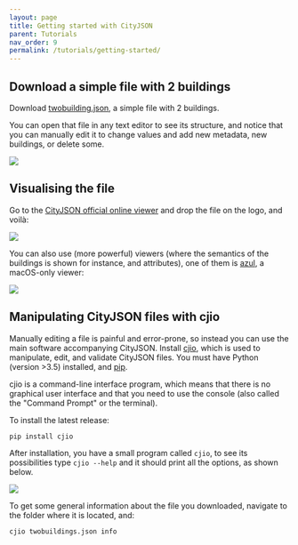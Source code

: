 ```yaml
---
layout: page
title: Getting started with CityJSON
parent: Tutorials
nav_order: 9
permalink: /tutorials/getting-started/
---
```



## Download a simple file with 2 buildings

Download [twobuilding.json](../files/twobuildings.json), a simple file with 2 buildings.

You can open that file in any text editor to see its structure, and notice that you can manually edit it to change values and add new metadata, new buildings, or delete some.

![](../files/gs-structure.png)


## Visualising the file

Go to the [CityJSON official online viewer](https://view.cityjson.org) and drop the file on the logo, and voilà:

![](../files/gs-viewer.png)


You can also use (more powerful) viewers (where the semantics of the buildings is shown for instance, and attributes), one of them is [azul](https://itunes.apple.com/nl/app/azul/id1173239678?mt=12), a macOS-only viewer:

![](../files/gs-azul.png)

## Manipulating CityJSON files with cjio

Manually editing a file is painful and error-prone, so instead you can use the main software accompanying CityJSON.
Install [cjio](https://github.com/tudelft3d/cjio), which is used to manipulate, edit, and validate CityJSON files.
You must have Python (version >3.5) installed, and [pip](https://pypi.org/project/pip/).

cjio is a command-line interface program, which means that there is no graphical user interface and that you need to use the console (also called the "Command Prompt" or the terminal).

To install the latest release:
```
pip install cjio
```

After installation, you have a small program called `cjio`, to see its possibilities type `cjio --help` and it should print all the options, as shown below.

![](../files/gs-cjiohelp.png)


To get some general information about the file you downloaded, navigate to the folder where it is located, and:

```console
cjio twobuildings.json info
```


